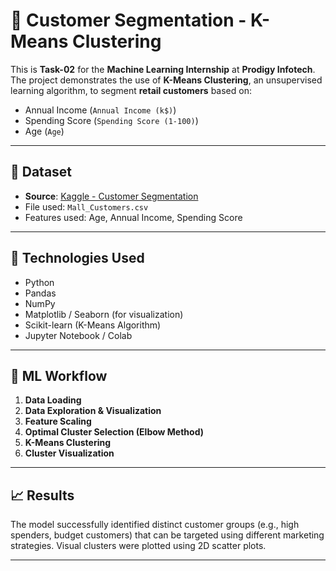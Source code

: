 # 👥 Customer Segmentation - K-Means Clustering

This is **Task-02** for the **Machine Learning Internship** at **Prodigy Infotech**. The project demonstrates the use of **K-Means Clustering**, an unsupervised learning algorithm, to segment **retail customers** based on:

- Annual Income (`Annual Income (k$)`)
- Spending Score (`Spending Score (1-100)`)
- Age (`Age`)

---

## 📂 Dataset

- **Source**: [Kaggle - Customer Segmentation](https://www.kaggle.com/datasets/vjchoudharyz/customer-segmentation-tutorial-in-python)
- File used: `Mall_Customers.csv`
- Features used: Age, Annual Income, Spending Score

---

## 🔧 Technologies Used

- Python
- Pandas
- NumPy
- Matplotlib / Seaborn (for visualization)
- Scikit-learn (K-Means Algorithm)
- Jupyter Notebook / Colab

---

## 🧠 ML Workflow

1. **Data Loading**
2. **Data Exploration & Visualization**
3. **Feature Scaling**
4. **Optimal Cluster Selection (Elbow Method)**
5. **K-Means Clustering**
6. **Cluster Visualization**

---

## 📈 Results

The model successfully identified distinct customer groups (e.g., high spenders, budget customers) that can be targeted using different marketing strategies. Visual clusters were plotted using 2D scatter plots.

---
